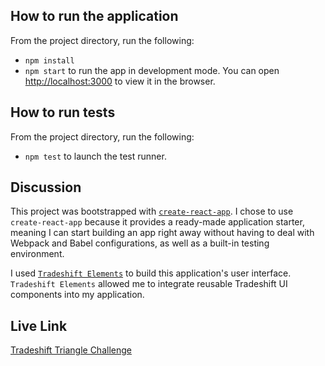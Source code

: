 ## How to run the application

From the project directory, run the following:

* `npm install`
* `npm start` to run the app in development mode. You can open [http://localhost:3000](http://localhost:3000) to view it in the browser.

## How to run tests

From the project directory, run the following:

* `npm test` to launch the test runner.

## Discussion

This project was bootstrapped with [`create-react-app`](https://github.com/facebook/create-react-app). 
I chose to use `create-react-app` because it provides a ready-made application starter, meaning I
can start building an app right away without having to deal with Webpack and Babel configurations, as well
as a built-in testing environment.

I used [`Tradeshift Elements`](https://github.com/Tradeshift/elements) to build this application's 
user interface. `Tradeshift Elements` allowed me to integrate reusable Tradeshift UI components into 
my application.

## Live Link

[Tradeshift Triangle Challenge](https://jesusmontano.github.io/tradeshift-challenge/)

